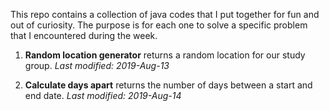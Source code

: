 This repo contains a collection of java codes that I put together for fun and out of curiosity. The purpose is for each one to solve a specific problem that I encountered during the week.

1. **Random location generator** returns a random location for our study group. *Last modified: 2019-Aug-13* 

2. **Calculate days apart** returns the number of days between a start and end date. *Last modified: 2019-Aug-14* 
